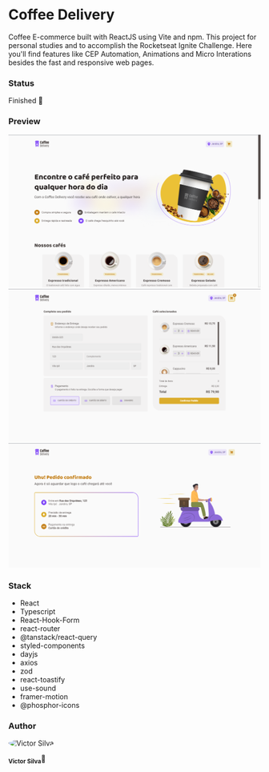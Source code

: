 # Coffee Delivery

Coffee E-commerce built with ReactJS using Vite and npm. This project for personal studies and to accomplish the Rocketseat Ignite Challenge. Here you'll find features like CEP Automation, Animations and Micro Interations besides the fast and responsive web pages.

### Status

Finished 🚀

### Preview

![Home Page](./.github/coffee-home.png)
![Checkout Page](./.github/coffee-checkout.png)
![Success Page](./.github/coffee-success.png)

### Stack

- React
- Typescript
- React-Hook-Form
- react-router
- @tanstack/react-query
- styled-components
- dayjs
- axios
- zod
- react-toastify
- use-sound
- framer-motion
- @phosphor-icons

### Author

<div>
<img style="border-radius: 50%" src="https://avatars.githubusercontent.com/u/70340221?v=4"  width="100px;"  alt="Victor Silva"/>

<sub><b>Victor Silva</b></sub>🚀
</div>
